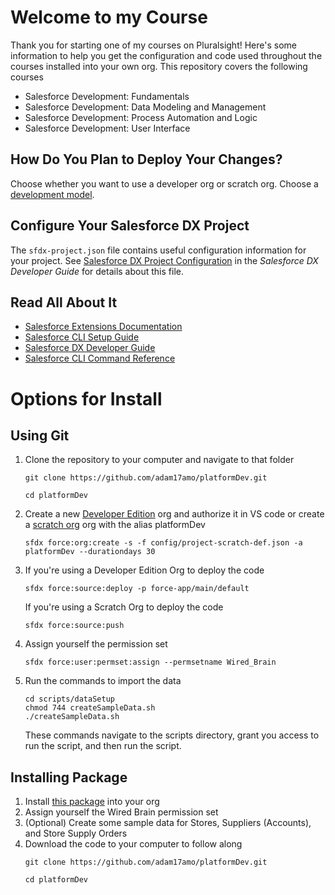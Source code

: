 # Welcome to my Course

Thank you for starting one of my courses on Pluralsight! Here's some information to help you get the configuration and code used throughout the courses installed into your own org. This repository covers the following courses

- Salesforce Development: Fundamentals
- Salesforce Development: Data Modeling and Management
- Salesforce Development: Process Automation and Logic
- Salesforce Development: User Interface 

## How Do You Plan to Deploy Your Changes?

Choose whether you want to use a developer org or scratch org. Choose a [development model](https://developer.salesforce.com/tools/vscode/en/user-guide/development-models).

## Configure Your Salesforce DX Project

The `sfdx-project.json` file contains useful configuration information for your project. See [Salesforce DX Project Configuration](https://developer.salesforce.com/docs/atlas.en-us.sfdx_dev.meta/sfdx_dev/sfdx_dev_ws_config.htm) in the _Salesforce DX Developer Guide_ for details about this file.

## Read All About It

- [Salesforce Extensions Documentation](https://developer.salesforce.com/tools/vscode/)
- [Salesforce CLI Setup Guide](https://developer.salesforce.com/docs/atlas.en-us.sfdx_setup.meta/sfdx_setup/sfdx_setup_intro.htm)
- [Salesforce DX Developer Guide](https://developer.salesforce.com/docs/atlas.en-us.sfdx_dev.meta/sfdx_dev/sfdx_dev_intro.htm)
- [Salesforce CLI Command Reference](https://developer.salesforce.com/docs/atlas.en-us.sfdx_cli_reference.meta/sfdx_cli_reference/cli_reference.htm)

# Options for Install

## Using Git

1. Clone the repository to your computer and navigate to that folder
    ```
    git clone https://github.com/adam17amo/platformDev.git 

    cd platformDev
    ```
2. Create a new [Developer Edition](https://developer.salesforce.com/signup) org and authorize it in VS code or create a [scratch org](https://developer.salesforce.com/docs/atlas.en-us.sfdx_dev.meta/sfdx_dev/sfdx_dev_scratch_orgs_create.htm) org with the alias platformDev
    ```
    sfdx force:org:create -s -f config/project-scratch-def.json -a platformDev --durationdays 30
    ```
3. If you're using a Developer Edition Org to deploy the code
   ```
   sfdx force:source:deploy -p force-app/main/default
   ```

   If you're using a Scratch Org to deploy the code
    ```
    sfdx force:source:push
    ```
4. Assign yourself the permission set
    ```
    sfdx force:user:permset:assign --permsetname Wired_Brain
    ```
5. Run the commands to import the data
    ```
    cd scripts/dataSetup
    chmod 744 createSampleData.sh
    ./createSampleData.sh
    ```
    These commands navigate to the scripts directory, grant you access to run the script, and then run the script.

## Installing Package

1. Install [this package](https://login.salesforce.com/packaging/installPackage.apexp?p0=04t5f000000zed0) into your org
2. Assign yourself the Wired Brain permission set
3. (Optional) Create some sample data for Stores, Suppliers (Accounts), and Store Supply Orders
4. Download the code to your computer to follow along
    ```
    git clone https://github.com/adam17amo/platformDev.git 

    cd platformDev
    ```